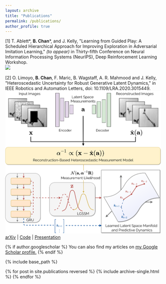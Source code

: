 ```yaml
---
layout: archive
title: "Publications"
permalink: /publications/
author_profile: true
---
```


[1] T. Ablett*, **B. Chan***, and J. Kelly, "Learning from Guided Play: A Scheduled Hierarchical Approach for Improving Exploration in Adversarial Imitation Learning," _(to appear)_ in Thirty-fifth Conference on Neural Information Processing Systems (NeurIPS),  Deep Reinforcement Learning Workshop.  
<img src="/images/pubs/lfgp.svg" width="800"/>  

[2] O. Limoyo, **B. Chan**, F. Maric, B. Wagstaff, A. R. Mahmood and J. Kelly, "Heteroscedastic Uncertainty for Robust Generative Latent Dynamics," in IEEE Robotics and Automation Letters, doi: 10.1109/LRA.2020.3015449.  
<img src="/images/pubs/heteroscedastic_uncertainty.svg" width="500"/>  
[arXiv](https://arxiv.org/abs/2008.08157) | [Code](https://github.com/utiasSTARS/robust-latent-srl) | [Presentation](https://www.youtube.com/watch?v=tPLUqhobVzw&ab_channel=UTIASSTARSLab)  


{% if author.googlescholar %}
  You can also find my articles on <u><a href="{{author.googlescholar}}">my Google Scholar profile</a>.</u>
{% endif %}

{% include base_path %}

{% for post in site.publications reversed %}
  {% include archive-single.html %}
{% endfor %}
